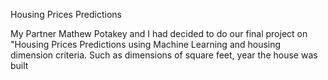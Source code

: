 Housing Prices Predictions

My Partner Mathew Potakey and I had decided to do our final project on "Housing Prices Predictions using Machine Learning and housing dimension criteria. Such as dimensions of square feet, year the house was built
